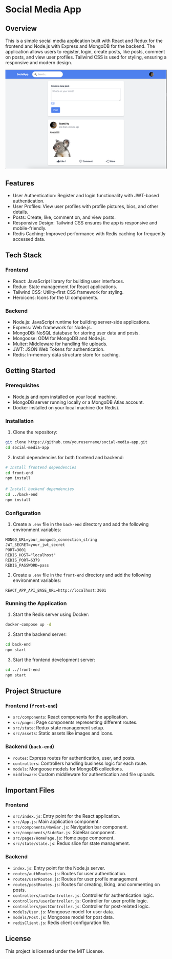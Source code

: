 # Social Media App

## Overview

This is a simple social media application built with React and Redux for the frontend and Node.js with Express and MongoDB for the backend. The application allows users to register, login, create posts, like posts, comment on posts, and view user profiles. Tailwind CSS is used for styling, ensuring a responsive and modern design.

![App Screenshot](./AppHomePage.png)

## Features

- User Authentication: Register and login functionality with JWT-based authentication.
- User Profiles: View user profiles with profile pictures, bios, and other details.
- Posts: Create, like, comment on, and view posts.
- Responsive Design: Tailwind CSS ensures the app is responsive and mobile-friendly.
- Redis Caching: Improved performance with Redis caching for frequently accessed data.

## Tech Stack

### Frontend

- React: JavaScript library for building user interfaces.
- Redux: State management for React applications.
- Tailwind CSS: Utility-first CSS framework for styling.
- Heroicons: Icons for the UI components.

### Backend

- Node.js: JavaScript runtime for building server-side applications.
- Express: Web framework for Node.js.
- MongoDB: NoSQL database for storing user data and posts.
- Mongoose: ODM for MongoDB and Node.js.
- Multer: Middleware for handling file uploads.
- JWT: JSON Web Tokens for authentication.
- Redis: In-memory data structure store for caching.

## Getting Started

### Prerequisites

- Node.js and npm installed on your local machine.
- MongoDB server running locally or a MongoDB Atlas account.
- Docker installed on your local machine (for Redis).

### Installation

1. Clone the repository:

```bash
git clone https://github.com/yourusername/social-media-app.git
cd social-media-app
```

2. Install dependencies for both frontend and backend:

```bash
# Install frontend dependencies
cd front-end
npm install

# Install backend dependencies
cd ../back-end
npm install
```

### Configuration

1. Create a `.env` file in the `back-end` directory and add the following environment variables:

```plaintext
MONGO_URL=your_mongodb_connection_string
JWT_SECRET=your_jwt_secret
PORT=3001
REDIS_HOST="localhost"
REDIS_PORT=6379
REDIS_PASSWORD=pass
```

2. Create a `.env` file in the `front-end` directory and add the following environment variables:

```plaintext
REACT_APP_API_BASE_URL=http://localhost:3001
```

### Running the Application

1. Start the Redis server using Docker:

```bash
docker-compose up -d
```

2. Start the backend server:

```bash
cd back-end
npm start
```

3. Start the frontend development server:

```bash
cd ../front-end
npm start
```

## Project Structure

### Frontend (`front-end`)

- `src/components`: React components for the application.
- `src/pages`: Page components representing different routes.
- `src/state`: Redux state management setup.
- `src/assets`: Static assets like images and icons.

### Backend (`back-end`)

- `routes`: Express routes for authentication, user, and posts.
- `controllers`: Controllers handling business logic for each route.
- `models`: Mongoose models for MongoDB collections.
- `middleware`: Custom middleware for authentication and file uploads.

## Important Files

### Frontend

- `src/index.js`: Entry point for the React application.
- `src/App.js`: Main application component.
- `src/components/NavBar.js`: Navigation bar component.
- `src/components/SideBar.js`: SideBar component.
- `src/pages/HomePage.js`: Home page component.
- `src/state/state.js`: Redux slice for state management.

### Backend

- `index.js`: Entry point for the Node.js server.
- `routes/authRoutes.js`: Routes for user authentication.
- `routes/userRoutes.js`: Routes for user profile management.
- `routes/postRoutes.js`: Routes for creating, liking, and commenting on posts.
- `controllers/authController.js`: Controller for authentication logic.
- `controllers/userController.js`: Controller for user profile logic.
- `controllers/postController.js`: Controller for post-related logic.
- `models/User.js`: Mongoose model for user data.
- `models/Post.js`: Mongoose model for post data.
- `redisClient.js`: Redis client configuration file.

## License

This project is licensed under the MIT License.
